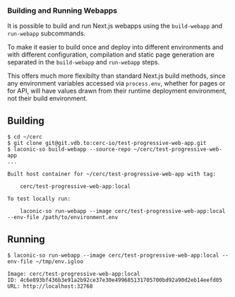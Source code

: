 ### Building and Running Webapps

It is possible to build and run Next.js webapps using the `build-webapp` and `run-webapp` subcommands.

To make it easier to build once and deploy into different environments and with different configuration,
compilation and static page generation are separated in the `build-webapp` and `run-webapp` steps.

This offers much more flexibilty than standard Next.js build methods, since any environment variables accessed
via `process.env`, whether for pages or for API, will have values drawn from their runtime deployment environment,
not their build environment. 

## Building

```
$ cd ~/cerc
$ git clone git@git.vdb.to:cerc-io/test-progressive-web-app.git
$ laconic-so build-webapp --source-repo ~/cerc/test-progressive-web-app
...

Built host container for ~/cerc/test-progressive-web-app with tag:

    cerc/test-progressive-web-app:local

To test locally run:

    laconic-so run-webapp --image cerc/test-progressive-web-app:local --env-file /path/to/environment.env

```

## Running

```
$ laconic-so run-webapp --image cerc/test-progressive-web-app:local --env-file ~/tmp/env.igloo

Image: cerc/test-progressive-web-app:local
ID: 4c6e893bf436b3e91a2b92ce37e30e499685131705700bd92a90d2eb14eefd05
URL: http://localhost:32768
```
